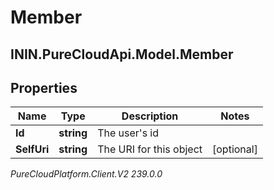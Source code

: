 # Member

## ININ.PureCloudApi.Model.Member

## Properties

|Name | Type | Description | Notes|
|------------ | ------------- | ------------- | -------------|
| **Id** | **string** | The user&#39;s id | |
| **SelfUri** | **string** | The URI for this object | [optional] |



_PureCloudPlatform.Client.V2 239.0.0_

